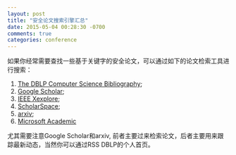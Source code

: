 ```yaml
---
layout: post
title: "安全论文搜索引擎汇总"
date: 2015-05-04 00:28:30 -0700
comments: true
categories: conference
---
```


如果你经常需要查找一些基于关键字的安全论文，可以通过如下的论文检索工具进行搜索：

1. [The DBLP Computer Science Bibliography](http://www.informatik.uni-trier.de/~ley/db/);
2. [Google Scholar](http://scholar.google.com/);
3. [IEEE Xexplore](http://ieeexplore.ieee.org/Xplore/home.jsp);
4. [ScholarSpace](http://cdblp.cn/domain_detail_ccf.php?domain_ccf_id=8);
5. [arxiv](http://arxiv.org/multi?group=grp_cs&%2Ffind=Search);
6. [Microsoft Academic](http://65.54.113.26/Search?query=Security&SearchDomain=2)


尤其需要注意Google Scholar和arxiv, 前者主要过来检索论文，后者主要用来跟踪最新动态，当然你可以通过RSS DBLP的个人首页。